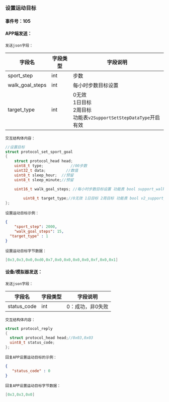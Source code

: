 ### 设置运动目标

#### 事件号：105

#### **APP端发送**：

`发送json字段：`

| 字段名          | 字段类型 | 字段说明                                                     |
| --------------- | -------- | ------------------------------------------------------------ |
| sport_step      | int      | 步数                                                         |
| walk_goal_steps | int      | 每小时步数目标设置                                           |
| target_type     | int      | 0无效 <br />1日目标 <br />2周目标 <br />功能表`v2SupportSetStepDataType`开启有效 |

`交互结构体内容：`

```c
//设置目标
struct protocol_set_sport_goal
{
    struct protocol_head head;
    uint8_t type; 			 //00步数 
    uint32_t data;  	   //数值
    uint8_t sleep_hour;  //预留
    uint8_t sleep_minute;//预留

    uint16_t walk_goal_steps; //每小时步数目标设置 功能表 bool support_walk_goal_steps_03_03 //固件支持每小时目标步数设置和获取
  
 		uint8_t target_type;//0无效 1日目标 2周目标 功能表 bool v2_support_set_step_data_type_03_03//支持app设置目标步数类型为周目标
};
```

`设置运动目标示例：`

```json
{
	"sport_step": 2000,
	"walk_goal_steps": 15,
  "target_type" : 1
}
```

`设置运动目标字节数据：`

```c
[0x3,0x3,0x0,0xd0,0x7,0x0,0x0,0x0,0x0,0xf,0x0,0x1]
```



#### **设备/模拟器发送**：

`发送json字段：`

| 字段名      | 字段类型 | 字段说明         |
| ----------- | -------- | ---------------- |
| status_code | int      | 0：成功，非0失败 |

`交互结构体内容：`

```c
struct protocol_reply
{
  struct protocol_head head;//0x03,0x03
  uint8_t status_code;
};
```

`回复APP设置运动目标的示例：`

```json
{
   "status_code" : 0
}
```

`回复APP设置运动目标字节数据：`

```c
[0x3,0x3,0x0]
```

